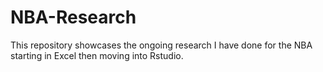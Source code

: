 # NBA-Research
This repository showcases the ongoing research I have done for the NBA starting in Excel then moving into Rstudio.
